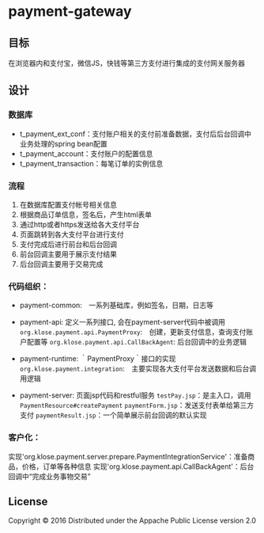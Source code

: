 # payment-gateway
## 目标
在浏览器内和支付宝，微信JS，快钱等第三方支付进行集成的支付网关服务器

## 设计

### 数据库
* t_payment_ext_conf：支付账户相关的支付前准备数据，支付后后台回调中业务处理的spring bean配置
* t_payment_account：支付账户的配置信息
* t_payment_transaction：每笔订单的实例信息

### 流程
1. 在数据库配置支付帐号相关信息
2. 根据商品订单信息，签名后，产生html表单
3. 通过http或者https发送给各大支付平台
4. 页面跳转到各大支付平台进行支付
5. 支付完成后进行前台和后台回调
6. 前台回调主要用于展示支付结果
7. 后台回调主要用于交易完成

### 代码组织：
* payment-common:　一系列基础库，例如签名，日期，日志等

* payment-api: 定义一系列接口, 会在payment-server代码中被调用　
`org.klose.payment.api.PaymentProxy`:　创建，更新支付信息，查询支付账户配置等
`org.klose.payment.api.CallBackAgent`: 后台回调中的业务逻辑

* payment-runtime: ｀PaymentProxy｀接口的实现
`org.klose.payment.integration`:　主要实现各大支付平台发送数据和后台调用逻辑

* payment-server: 页面jsp代码和restful服务
`testPay.jsp`：是主入口，调用`PaymentResource#createPayment`
`paymentForm.jsp`：发送支付表单给第三方支付
`paymentResult.jsp`：一个简单展示前台回调的默认实现


### 客户化：

实现'org.klose.payment.server.prepare.PaymentIntegrationService'：准备商品，价格，订单等各种信息
实现'org.klose.payment.api.CallBackAgent'：后台回调中“完成业务事物交易”


## License
Copyright ©  2016 
Distributed under the Appache Public License version 2.0
